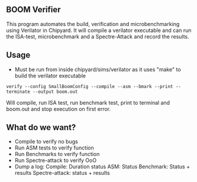 ## BOOM Verifier
This program automates the build, verification and microbenchmarking using Verilator
in Chipyard. It will compile a verilator executable and can run the ISA-test,
microbenchmark and a Spectre-Attack and record the results.

## Usage
- Must be run from inside chipyard/sims/verilator as it uses "make" to build the
verilator executable
```
verify --config SmallBoomConfig --compile --asm --bmark --print --terminate --output boom.out
```
Will compile, run ISA test, run benchmark test, print to terminal and boom.out
and stop execution on first error. 


## What do we want?
- Compile to verify no bugs
- Run ASM tests to verify function
- Run Benchmarks to verify function
- Run Spectre-attack to verify OoO
- Dump a log:
Compile: Duration status
ASM: Status
Benchmark: Status + results
Spectre-attack: status + results


